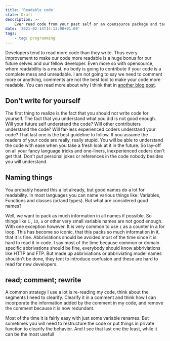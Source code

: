 ```yaml
---
title: 'Readable code'
state: Draft
description: >-
    Ever read code from your past self or an opensource package and taught "What does this code do?" over and over again? Well you are not alone, but there are things you can do to improve the readability and maintainability without littering the code with pages of documentation comments.
date: '2021-02-14T14:13:00+01:00'
tags:
    - tag: programming
---
```


Developers tend to read more code than they write. Thus every improvement to make our code more readable is a huge bonus for our future selves and our fellow developer. Even more so with opensource, where readability is a must, no body is going to contribute if your code is a complete mess and unreadable. I am not going to say we need to comment more or anything, comments are not the best tool to make your code more readable. You can read more about why I think that in [another blog post](2021-02-13-why-comments-dont-make-your-code-more-readable).

## Don't write for yourself

The first thing to realize is the fact that you should not write code for yourself. The fact that you understand what you did is not good enough. Will your future self understand the code? Will other contributers understand the code? Will far-less experienced coders understand your code?
That last one is the best guideline to follow. If you assume the readers of your code are really, really stupid. You will be able to understand the code with ease when you take a fresh look at it in the future. So lay-off on all your fancy language tricks and one-liners, inexperienced coders don't get that. Don't put personal jokes or references in the code nobody besides you will understand.

## Naming things

You probably heared this a lot already, but good names do a lot for readability. In most languages you can name various things like: Variables, Functions and classes (or/and types). But what are considered good names?

Well, we want to pack as much information in all names if possible. So things like `i` , `iX`, `a` or other very small variable names are not good enough. With one exception however. It is very common to use `i` as a counter in a for loop. This has become so iconic, that this packs so much information in it, that it is fine. Abbriviations should be avoided most of the time since it is hard to read it in code. I say most of the time because common or domain specific abbrivations should be fine, everybody should know abbriviations like HTTP and FTP. But made up abbriviations or abbriviating model names shouldn't be done, they tent to introduce confusion and these are hard to read for new developers.

## read; comment; rewrite

A common strategy I use a lot is re-reading my code, think about the segments I need to clearify. Clearify it in a comment and think how I can incorporate the information added by the comment in my code, and remove the comment because it is now redundant.

Most of the time it is fairly easy with just some variable renames. But sometimes you will need to restructure the code or put things in private function to clearify the behavior. And I see that last one the least, while it can be the most usefull
